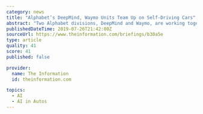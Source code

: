 ```yaml
---
category: news
title: "Alphabet’s DeepMind, Waymo Units Team Up on Self-Driving Cars"
abstract: "Two Alphabet divisions, DeepMind and Waymo, are working together to use artificial intelligence to solve tough technical challenges in developing self-driving cars. DeepMind, which develops AI, said in a blog post that its research with Waymo could enable ..."
publishedDateTime: 2019-07-26T21:42:00Z
sourceUrl: https://www.theinformation.com/briefings/b30a5e
type: article
quality: 41
score: 41
published: false

provider:
  name: The Information
  id: theinformation.com

topics:
  - AI
  - AI in Autos
---
```

